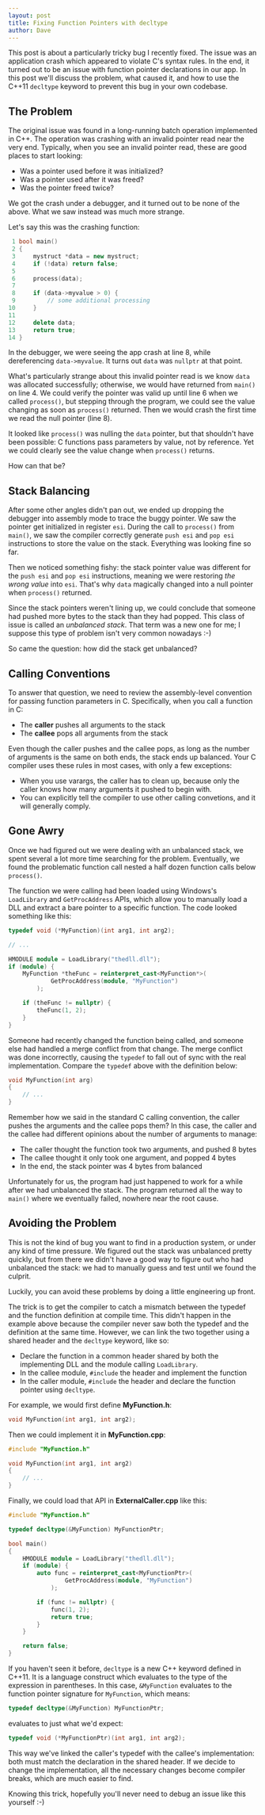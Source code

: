 ```yaml
---
layout: post
title: Fixing Function Pointers with decltype
author: Dave
---
```


This post is about a particularly tricky bug I recently fixed.
The issue was an application crash which appeared to violate C's syntax rules.
In the end, it turned out to be an issue with function pointer declarations in our app.
In this post we'll discuss the problem, what caused it, and how to use the C++11 `decltype` keyword to prevent this bug in your own codebase.

## The Problem

The original issue was found in a long-running batch operation implemented in C++.
The operation was crashing with an invalid pointer read near the very end.
Typically, when you see an invalid pointer read, these are good places to start looking:

* Was a pointer used before it was initialized?
* Was a pointer used after it was freed?
* Was the pointer freed twice?

We got the crash under a debugger, and it turned out to be none of the above.
What we saw instead was much more strange.

Let's say this was the crashing function:

~~~cpp
 1 bool main()
 2 {
 3     mystruct *data = new mystruct;
 4     if (!data) return false;
 5 
 6     process(data);
 7     
 8     if (data->myvalue > 0) {
 9         // some additional processing
10     }
11 
12     delete data;
13     return true;
14 }
~~~

In the debugger, we were seeing the app crash at line 8, while dereferencing `data->myvalue`.
It turns out `data` was `nullptr` at that point.

What's particularly strange about this invalid pointer read is we know `data` was allocated successfully; otherwise, we would have returned from `main()` on line 4.
We could verify the pointer was valid up until line 6 when we called `process()`, but stepping through the program, we could see the value changing as soon as `process()` returned.
Then we would crash the first time we read the null pointer (line 8).

It looked like `process()` was nulling the `data` pointer, but that shouldn't have been possible: C functions pass parameters by value, not by reference.
Yet we could clearly see the value change when `process()` returns.

How can that be?

## Stack Balancing

After some other angles didn't pan out, we ended up dropping the debugger into assembly mode to trace the buggy pointer.
We saw the pointer get initialized in register `esi`.
During the call to `process()` from `main()`, we saw the compiler correctly generate `push esi` and `pop esi` instructions to store the value on the stack.
Everything was looking fine so far.

Then we noticed something fishy: the stack pointer value was different for the `push esi` and `pop esi` instructions, meaning we were restoring _the wrong value_ into `esi`. 
That's why `data` magically changed into a null pointer when `process()` returned.

Since the stack pointers weren't lining up, we could conclude that someone had pushed more bytes to the stack than they had popped.
This class of issue is called an _unbalanced stack_.
That term was a new one for me; I suppose this type of problem isn't very common nowadays :-)

So came the question: how did the stack get unbalanced?

## Calling Conventions

To answer that question, we need to review the assembly-level convention for passing function parameters in C.
Specifically, when you call a function in C:

* The **caller** pushes all arguments to the stack
* The **callee** pops all arguments from the stack

Even though the caller pushes and the callee pops, as long as the number of arguments is the same on both ends, the stack ends up balanced.
Your C compiler uses these rules in most cases, with only a few exceptions:

* When you use varargs, the caller has to clean up, because only the caller knows how many arguments it pushed to begin with.
* You can explicitly tell the compiler to use other calling convetions, and it will generally comply.

## Gone Awry

Once we had figured out we were dealing with an unbalanced stack, we spent several a lot more time searching for the problem.
Eventually, we found the problematic function call nested a half dozen function calls below `process()`.

The function we were calling had been loaded using Windows's `LoadLibrary` and `GetProcAddress` APIs, which allow you to manually load a DLL and extract a bare pointer to a specific function.
The code looked something like this:

~~~cpp
typedef void (*MyFunction)(int arg1, int arg2);

// ...

HMODULE module = LoadLibrary("thedll.dll");
if (module) {
    MyFunction *theFunc = reinterpret_cast<MyFunction*>(
            GetProcAddress(module, "MyFunction")
        );

    if (theFunc != nullptr) {
        theFunc(1, 2);
    }
}

~~~

Someone had recently changed the function being called, and someone else had handled a merge conflict from that change.
The merge conflict was done incorrectly, causing the `typedef` to fall out of sync with the real implementation.
Compare the `typedef` above with the definition below:

~~~cpp
void MyFunction(int arg)
{
    // ...
}
~~~

Remember how we said in the standard C calling convention, the caller pushes the arguments and the callee pops them?
In this case, the caller and the callee had different opinions about the number of arguments to manage:

* The caller thought the function took two arguments, and pushed 8 bytes
* The callee thought it only took one argument, and popped 4 bytes
* In the end, the stack pointer was 4 bytes from balanced

Unfortunately for us, the program had just happened to work for a while after we had unbalanced the stack.
The program returned all the way to `main()` where we eventually failed, nowhere near the root cause.

## Avoiding the Problem

This is not the kind of bug you want to find in a production system, or under any kind of time pressure.
We figured out the stack was unbalanced pretty quickly, but from there we didn't have a good way to figure out who had unbalanced the stack: we had to manually guess and test until we found the culprit.

Luckily, you can avoid these problems by doing a little engineering up front.

The trick is to get the compiler to catch a mismatch between the typedef and the function definition at compile time.
This didn't happen in the example above because the compiler never saw both the typedef and the definition at the same time.
However, we can link the two together using a shared header and the `decltype` keyword, like so:

* Declare the function in a common header shared by both the implementing DLL and the module calling `LoadLibrary`.
* In the callee module, `#include` the header and implement the function
* In the caller module, `#include` the header and declare the function pointer using `decltype`.

For example, we would first define **MyFunction.h**:

~~~cpp
void MyFunction(int arg1, int arg2);
~~~

Then we could implement it in **MyFunction.cpp**:

~~~cpp
#include "MyFunction.h"

void MyFunction(int arg1, int arg2)
{
    // ...
}
~~~

Finally, we could load that API in **ExternalCaller.cpp** like this:

~~~cpp
#include "MyFunction.h"

typedef decltype(&MyFunction) MyFunctionPtr;

bool main()
{
    HMODULE module = LoadLibrary("thedll.dll");
    if (module) {
        auto func = reinterpret_cast<MyFunctionPtr>(
                GetProcAddress(module, "MyFunction")
            );

        if (func != nullptr) {
            func(1, 2);
            return true;
        }
    }

    return false;
}
~~~

If you haven't seen it before, `decltype` is a new C++ keyword defined in C++11.
It is a language construct which evaluates to the type of the expression in parentheses.
In this case, `&MyFunction` evaluates to the function pointer signature for `MyFunction`, which means:

~~~cpp
typedef decltype(&MyFunction) MyFunctionPtr;
~~~

evaluates to just what we'd expect:

~~~cpp
typedef void (*MyFunctionPtr)(int arg1, int arg2);
~~~

This way we've linked the caller's typedef with the callee's implementation: both must match the declaration in the shared header.
If we decide to change the implementation, all the necessary changes become compiler breaks, which are much easier to find.

Knowing this trick, hopefully you'll never need to debug an issue like this yourself :-)
